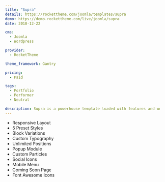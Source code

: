 ```yaml
---
title: "Supra"
details: https://rockettheme.com/joomla/templates/supra
demo: https://demo.rockettheme.com/live/joomla/supra
date: 2018-12-22

cms: 
  - Joomla
  - Wordpress

provider: 
  - RocketTheme

theme_framework: Gantry

pricing:
  - Paid

tags:
  - Portfolio
  - Performer
  - Neutral

description: Supra is a powerhouse template loaded with features and uncompromising in its versatility. Build beautiful background slideshows in seconds, and customize your site with over 25 powerful particles that make setting up a complete website a snap.
---
```


* Responsive Layout
* 5 Preset Styles
* Block Variations
* Custom Typography
* Unlimited Positions
* Popup Module
* Custom Particles
* Social Icons
* Mobile Menu
* Coming Soon Page
* Font Awesome Icons	